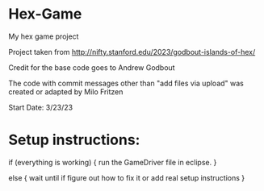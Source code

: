 # Hex-Game
My hex game project

Project taken from http://nifty.stanford.edu/2023/godbout-islands-of-hex/

Credit for the base code goes to Andrew Godbout

The code with commit messages other than "add files via upload" was created or adapted by Milo Fritzen

Start Date: 3/23/23

# Setup instructions:
if (everything is working) {
run the GameDriver file in eclipse.
}

else {
wait until if figure out how to fix it or add real setup instructions
}
